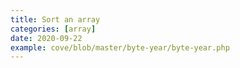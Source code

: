 ```yaml
---
title: Sort an array
categories: [array]
date: 2020-09-22
example: cove/blob/master/byte-year/byte-year.php
---
```

